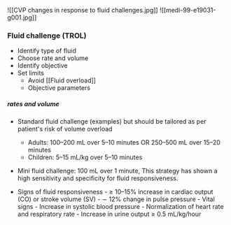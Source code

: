 ![[CVP changes in response to fluid challenges.jpg]] 
![[medi-99-e19031-g001.jpg]]
### Fluid challenge (TROL)
- Identify type of fluid
- Choose rate and volume
- Identify objective
- Set limits
	- Avoid [[Fluid overload]]
	- Objective parameters

##### rates and volume 
- Standard fluid challenge (examples) but should be tailored as per patient's risk of volume overload
    - Adults: 100–200 mL over 5–10 minutes OR 250–500 mL over 15–20 minutes
    - Children: 5–15 mL/kg over 5–10 minutes
- Mini fluid challenge: 100 mL over 1 minute, This strategy has shown a high sensitivity and specificity for fluid responsiveness. 

- Signs of fluid responsiveness
	   - ≥ 10–15% increase in cardiac output (CO) or stroke volume (SV)
	   - ∼ 12% change in pulse pressure
	   - Vital signs
		  - Increase in systolic blood pressure
		  - Normalization of heart rate and respiratory rate
	   - Increase in urine output ≥ 0.5 mL/kg/hour


